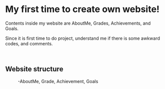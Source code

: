 <h1>My first time to create own website!</h1>

Contents inside my website are AboutMe, Grades, Achievements, and Goals. 

Since it is first time to do project, understand me if there is some awkward codes, and comments. 

</br>

<h2>Website structure</h2>
<dd>-AboutMe, Grade, Achievement, Goals </dd>

